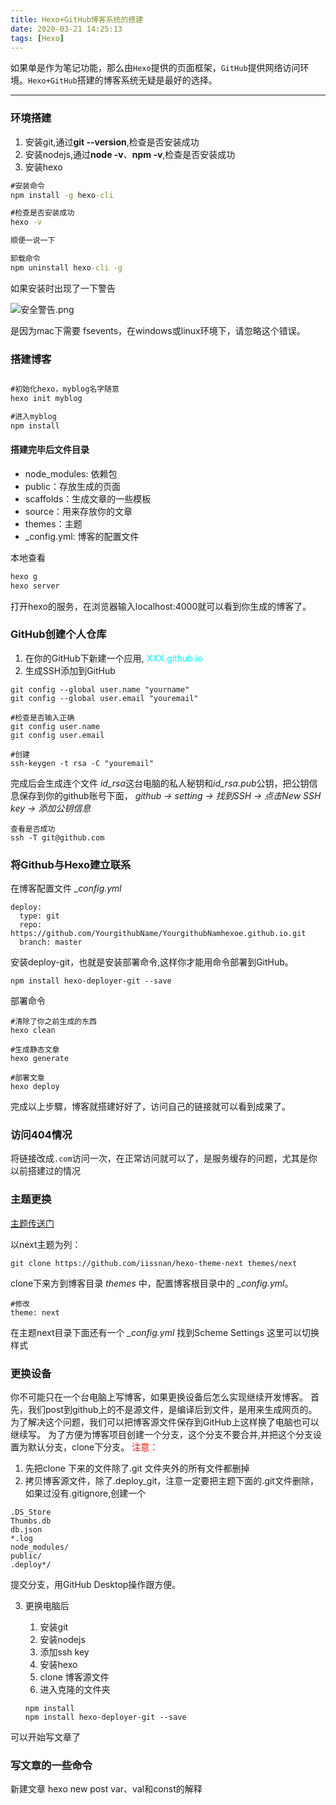 ```yaml
---
title: Hexo+GitHub博客系统的搭建
date: 2020-03-21 14:25:13
tags: [Hexo]
---
```


如果单是作为笔记功能，那么由`Hexo`提供的页面框架，`GitHub`提供网络访问环境。`Hexo+GitHub`搭建的博客系统无疑是最好的选择。

---

### 环境搭建

1. 安装git,通过**git \-\-version**,检查是否安装成功
2. 安装nodejs,通过**node -v**、**npm -v**,检查是否安装成功
3. 安装hexo

```cmd
#安装命令
npm install -g hexo-cli

#检查是否安装成功
hexo -v

顺便一说一下

卸载命令
npm uninstall hexo-cli -g

```

如果安装时出现了一下警告

![安全警告.png](https://httpsvn.github.io/images/0.png "安全警告")  

是因为mac下需要 fsevents，在windows或linux环境下，请忽略这个错误。

### 搭建博客
```cmd

#初始化hexo，myblog名字随意
hexo init myblog

#进入myblog
npm install
```

#### 搭建完毕后文件目录
* node_modules: 依赖包
* public：存放生成的页面
* scaffolds：生成文章的一些模板
* source：用来存放你的文章
* themes：主题
* _config.yml: 博客的配置文件

本地查看

```cmd
hexo g
hexo server
```
打开hexo的服务，在浏览器输入localhost:4000就可以看到你生成的博客了。

### GitHub创建个人仓库

1. 在你的GitHub下新建一个应用, <font color=#00FFFF >XXX.github.io</font>
2. 生成SSH添加到GitHub
```
git config --global user.name "yourname"
git config --global user.email "youremail"

#检查是否输入正确
git config user.name
git config user.email

#创建
ssh-keygen -t rsa -C "youremail"
```
完成后会生成连个文件 *id_rsa*这台电脑的私人秘钥和*id_rsa.pub*公钥，把公钥信息保存到你的github账号下面，
*github -> setting -> 找到SSH -> 点击New SSH key -> 添加公钥信息*
```
查看是否成功
ssh -T git@github.com
```
### 将Github与Hexo建立联系

在博客配置文件 *_config.yml*

```
deploy:
  type: git
  repo: https://github.com/YourgithubName/YourgithubNamhexoe.github.io.git
  branch: master
```
安装deploy-git，也就是安装部署命令,这样你才能用命令部署到GitHub。
```
npm install hexo-deployer-git --save
```
部署命令

```
#清除了你之前生成的东西
hexo clean

#生成静态文章
hexo generate

#部署文章
hexo deploy
```

完成以上步驟，博客就搭建好好了，访问自己的链接就可以看到成果了。

### 访问404情况

将链接改成`.com`访问一次，在正常访问就可以了，是服务缓存的问题，尤其是你以前搭建过的情况



### 主题更换

[主题传送门](https://hexo.io/themes/)

以next主题为列：
```
git clone https://github.com/iissnan/hexo-theme-next themes/next

```
clone下来方到博客目录 *themes* 中，配置博客根目录中的 *_config.yml*。
```
#修改
theme: next

```
在主题next目录下面还有一个 *_config.yml* 找到Scheme Settings 这里可以切换样式


### 更换设备

你不可能只在一个台电脑上写博客，如果更换设备后怎么实现继续开发博客。
首先，我们post到github上的不是源文件，是编译后到文件，是用来生成网页的。为了解决这个问题，我们可以把博客源文件保存到GitHub上这样换了电脑也可以继续写。
为了方便为博客项目创建一个分支，这个分支不要合并,并把这个分支设置为默认分支，clone下分支。
<font color=#ff0000 >注意：</font>

1. 先把clone 下来的文件除了.git 文件夹外的所有文件都删掉
2. 拷贝博客源文件，除了.deploy_git，注意一定要把主题下面的.git文件删除，如果过没有.gitignore,创建一个
```
.DS_Store
Thumbs.db
db.json
*.log
node_modules/
public/
.deploy*/
```
提交分支，用GitHub Desktop操作跟方便。

3. 更换电脑后

    1. 安装git
    2. 安装nodejs
    3. 添加ssh key
    4. 安装hexo
    5. clone 博客源文件
    6. 进入克隆的文件夹
    ```
    npm install
    npm install hexo-deployer-git --save
    ```
可以开始写文章了

### 写文章的一些命令

新建文章
hexo new post var、val和const的解释
